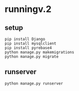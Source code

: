 # runningv.2

## setup

```
pip install Django
pip install mysqlclient
pip install pyrebase4
python manage.py makemigrations
python manage.py migrate
```
## runserver
```
python manage.py runserver
```
